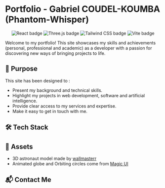 # Portfolio - Gabriel COUDEL-KOUMBA (Phantom-Whisper)

<div align="center">
<img src="https://img.shields.io/badge/-ReactJs-61DAFB?logo=react&logoColor=white&style=for-the-badge"  alt="React badge"/>
<img src="https://img.shields.io/badge/-Three.js-black?style=for-the-badge&logo=three.js&logoColor=white"  alt="Three.js badge"/>
<img src="https://img.shields.io/badge/-Tailwind_CSS-38B2AC?style=for-the-badge&logo=tailwind-css&logoColor=white"  alt="Tailwind CSS badge"/>
<img src="https://img.shields.io/badge/-Vite-41B883?style=for-the-badge&logo=vite&logoColor=white"  alt="Vite badge"/>
</div>

Welcome to my portfolio! This site showcases my skills and achievements (personal, professional and academic) as a developer with a passion for discovering new ways of bringing projects to life.

## 🎯 Purpose
This site has been designed to :
- Present my background and technical skills.
- Highlight my projects in web development, software and artificial intelligence.
- Provide clear access to my services and expertise.
- Make it easy to get in touch with me.

## 🛠 Tech Stack

## 🔗 Assets
- 3D astronaut model made by [wallmasterr](https://sketchfab.com/3d-models/tenhun-falling-spaceman-fanart-9fd80b6a259f41fd99e6f56eee686dc5)
- Animated globe and Orbiting circles come from [Magic UI](https://magicui.design/docs/components/globe)
## 📬 Contact Me
